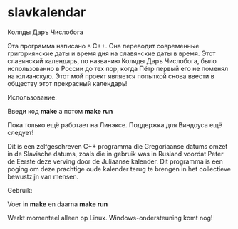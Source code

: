# slavkalendar
Коляды Даръ Числобога

Эта программа написано в С++. Она переводит современные григориянские даты и время дня на славянские даты в время. Этот славянский календарь, по названию Коляды Даръ Числобога, было использованно в России до тех пор, когда Пётр первый его не поменял на юлианскую. Этот мой проект является попыткой снова ввести в обществу этот прекрасный календарь!

Использование:

Введи код **make** а потом **make run**

Пока только ещё работает на Линэксе. Поддержка для Виндоуса ещё следует!

Dit is een zelfgeschreven C++ programma die Gregoriaanse datums omzet in de Slavische datums, zoals die in gebruik was in Rusland voordat Peter de Eerste deze verving door de Juliaanse kalender. Dit programma is een poging om deze prachtige oude kalender terug te brengen in het collectieve bewustzijn van mensen.

Gebruik:

Voer in **make** en daarna **make run**

Werkt momenteel alleen op Linux. Windows-ondersteuning komt nog!

